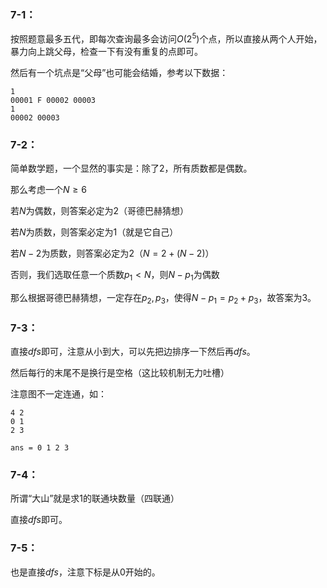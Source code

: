 ### 7-1：

按照题意最多五代，即每次查询最多会访问$O(2^5)$个点，所以直接从两个人开始，暴力向上跳父母，检查一下有没有重复的点即可。

然后有一个坑点是“父母”也可能会结婚，参考以下数据：

```
1
00001 F 00002 00003
1
00002 00003
```

### 7-2：

简单数学题，一个显然的事实是：除了2，所有质数都是偶数。

那么考虑一个$N≥6$

若$N$为偶数，则答案必定为$2$（哥德巴赫猜想）

若$N$为质数，则答案必定为$1$（就是它自己）

若$N-2$为质数，则答案必定为$2$（$N=2+(N-2)$）

否则，我们选取任意一个质数$p_1<N$，则$N-p_1$为偶数

那么根据哥德巴赫猜想，一定存在$p_2,p_3$，使得$N-p_1=p_2+p_3$，故答案为3。

### 7-3：

直接$dfs$即可，注意从小到大，可以先把边排序一下然后再$dfs$。

然后每行的末尾不是换行是空格（这比较机制无力吐槽）

注意图不一定连通，如：

```
4 2
0 1
2 3

ans = 0 1 2 3
```

### 7-4：

所谓“大山”就是求$1$的联通块数量（四联通）

直接$dfs$即可。

### 7-5：

也是直接$dfs$，注意下标是从0开始的。

